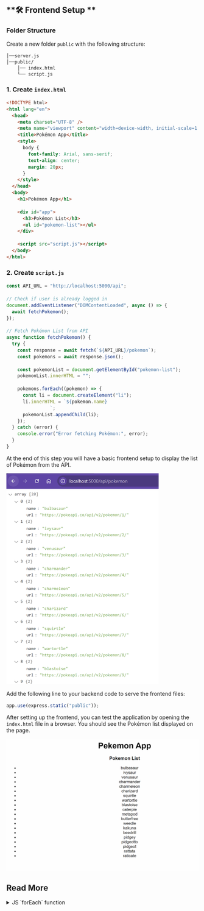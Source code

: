 ## **🛠 Frontend Setup **

### **Folder Structure**

Create a new folder `public` with the following structure:

```
│──server.js
│──public/
    │── index.html
    └── script.js
```



### 1. Create **`index.html`**

```html
<!DOCTYPE html>
<html lang="en">
  <head>
    <meta charset="UTF-8" />
    <meta name="viewport" content="width=device-width, initial-scale=1.0" />
    <title>Pokémon App</title>
    <style>
      body {
        font-family: Arial, sans-serif;
        text-align: center;
        margin: 20px;
      }
    </style>
  </head>
  <body>
    <h1>Pokémon App</h1>

    <div id="app">
      <h3>Pokémon List</h3>
      <ul id="pokemon-list"></ul>
    </div>

    <script src="script.js"></script>
  </body>
</html>
```

### 2. Create **`script.js`**

```javascript
const API_URL = "http://localhost:5000/api";

// Check if user is already logged in
document.addEventListener("DOMContentLoaded", async () => {
  await fetchPokemon();
});

// Fetch Pokémon List from API
async function fetchPokemon() {
  try {
    const response = await fetch(`${API_URL}/pokemon`);
    const pokemons = await response.json();

    const pokemonList = document.getElementById("pokemon-list");
    pokemonList.innerHTML = "";

    pokemons.forEach((pokemon) => {
      const li = document.createElement("li");
      li.innerHTML = `${pokemon.name} 
                `;
      pokemonList.appendChild(li);
    });
  } catch (error) {
    console.error("Error fetching Pokémon:", error);
  }
}
```

At the end of this step you will have a basic frontend setup to display the list of Pokémon from the API.

<!-- ![alt text](./images/image-2.png) -->
<img src="./images/image-2.png" width="400" >

Add the following line to your backend code to serve the frontend files:

```javascript
app.use(express.static("public"));
```

After setting up the frontend, you can test the application by opening the `index.html` file in a browser. You should see the Pokémon list displayed on the page.

![alt text](./images/image-3.png)

## Read More

<details>
<summary> JS `forEach` function</summary>
In JavaScript, the `forEach` function is used to iterate over an array and execute a function for each element. It is commonly used for tasks like rendering lists or processing data.

---

### **Syntax**

```js
array.forEach(function (element, index, array) {
  // Code to execute for each element
});
```

- `element` → Current item in the array.
- `index` (optional) → Index of the current item.
- `array` (optional) → The entire array being iterated.

---

### **1️. Simple Example**

```js
let numbers = [1, 2, 3, 4, 5];

numbers.forEach(function (num) {
  console.log(num * 2); // Doubles each number
});
```

**Output:**

```
2
4
6
8
10
```

---

### **2️. Using Arrow Function**

```js
let fruits = ["Apple", "Banana", "Mango"];

fruits.forEach((fruit) => console.log(fruit));
```

**Output:**

```
Apple
Banana
Mango
```

---

### **3️. Using `index`**

```js
let colors = ["Red", "Green", "Blue"];

colors.forEach((color, index) => {
  console.log(`${index}: ${color}`);
});
```

**Output:**

```
0: Red
1: Green
2: Blue
```

---

### **4️. Using `array`**

```js
let numbers = [10, 20, 30];

numbers.forEach((num, index, arr) => {
  arr[index] = num * 2; // Modifies the original array
});

console.log(numbers);
```

**Output:**

```
[20, 40, 60]
```

---

Note that the `forEach` method does not return a new array. It is used for side effects (like updating the DOM) rather than creating a new array.

</details>

